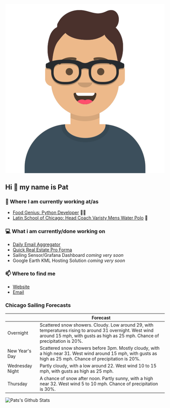 [![Social banner for p-j-falconer](https://raw.githubusercontent.com/P-J-FALCONER/P-J-FALCONER/master/assets/avataaars.svg)](https://patfalconer.com/)
## Hi :wave: my name is Pat

### 💼 Where I am currently working at/as
- [Food Genius: Python Developer](https://getfoodgenius.com/) 🍔🐍
- [Latin School of Chicago: Head Coach Varisty Mens Water Polo](https://www.latinschool.org/) 🤽


### 💻 What i am currently/done working on
 - [Daily Email Aggregator](https://github.com/P-J-FALCONER/dott_daily_mail)
 - [Quick Real Estate Pro Forma](https://github.com/P-J-FALCONER/henry)
 - Sailing Sensor/Grafana Dashboard *coming very soon*
 - Google Earth KML Hosting Solution *coming very soon*

### 📫 Where to find me
 - [Website](https://patfalconer.com/)
 - [Email](mailto:patrick.j.falconer@gmail.com)


### Chicago Sailing Forecasts
|   | Forecast  |
|---|---|
| Overnight | Scattered snow showers. Cloudy. Low around 29, with temperatures rising to around 31 overnight. West wind around 15 mph, with gusts as high as 25 mph. Chance of precipitation is 20%. |
| New Year&#39;s Day | Scattered snow showers before 3pm. Mostly cloudy, with a high near 31. West wind around 15 mph, with gusts as high as 25 mph. Chance of precipitation is 20%. |
| Wednesday Night | Partly cloudy, with a low around 22. West wind 10 to 15 mph, with gusts as high as 25 mph. |
| Thursday | A chance of snow after noon. Partly sunny, with a high near 32. West wind 5 to 10 mph. Chance of precipitation is 30%. |

![Pats's Github Stats](https://github-readme-stats.vercel.app/api?username=p-j-falconer&show_icons=true&theme=radical)
